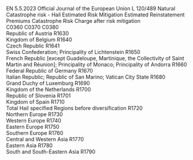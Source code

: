 EN  5.5.2023 Official Journal of the European Union L 120/489
 Natural Catastrophe risk - Hail  Estimated Risk Mitigation  Estimated Reinstatement 
Premiums  Catastrophe Risk Charge 
after risk mitigation  
C0360  C0370  C0380  
Republic of Austria  R1630  
Kingdom of Belgium  R1640  
Czech Republic  R1641  
Swiss Confederation; Principality of Lichtenstein  R1650  
French Republic [except Guadeloupe, Martinique, the Collectivity of Saint Martin and 
Réunion]; Principality of Monaco; Principality of Andorra  R1660  
Federal Republic of Germany  R1670  
Italian Republic; Republic of San Marino; Vatican City State  R1680  
Grand Duchy of Luxemburg  R1690  
Kingdom of the Netherlands  R1700  
Republic of Slovenia  R1701  
Kingdom of Spain  R1710  
Total Hail specified Regions before diversification  R1720  
Northern Europe  R1730  
Western Europe  R1740  
Eastern Europe  R1750  
Southern Europe  R1760  
Central and Western Asia  R1770  
Eastern Asia  R1780  
South and South-Eastern Asia  R1790